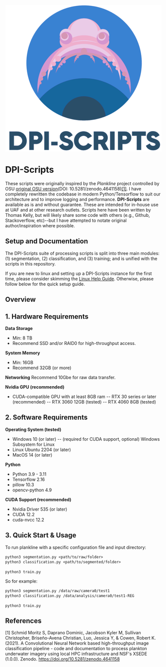 ![DPI-Scripts Logo](./docs/images/DPI-Scripts%20Logo.png)
# DPI-Scripts
These scripts were originally inspired by the _Plankline_ project controlled by OSU [original OSU version](https://zenodo.org/record/4641158)(DOI: 10.5281/zenodo.4641158)[[1]](#1). I have completely rewritten the codebase in modern Python/Tensorflow to suit our architecture and to improve logging and performance. __DPI-Scripts__ are available as is and without guarantee. These are intended for in-house use at UAF and at other research outlets. Scripts here have been written by Thomas Kelly, but will likely share some code with others (e.g., Github, Stackoverflow, etc)--but I have attempted to notate original author/inspiration where possible.


## Setup and Documentation

The DPI-Scripts suite of processing scripts is split into three main modules: (1) segmentation, (2) classification, and (3) training; and is unified with the scripts in this repository. 

If you are new to linux and setting up a DPI-Scripts instance for the first time, please consider skimming the [Linux Help Guide](docs/Linux-Help-Guide.md). Otherwise, please follow below for the quick setup guide.

## Overview


## 1. Hardware Requirements
__Data Storage__
- Min: 8 TB
- Recommend SSD and/or RAID0 for high-throughput access.

__System Memory__
- Min: 16GB
- Recommend 32GB (or more)

__Networking__
Recommend 10Gbe for raw data transfer.

__Nvidia GPU (recommended)__
- CUDA-compatible GPU with at least 8GB ram
-- RTX 30 series or later (recommended)
-- RTX 3060 12GB (tested)
-- RTX 4060 8GB (tested)

## 2. Software Requirements

__Operating System (tested)__
- Windows 10 (or later)
-- (required for CUDA support, optional) Windows Subsystem for Linux 
- Linux Ubuntu 2204 (or later)
- MacOS 14 (or later)

__Python__
- Python 3.9 - 3.11
- Tensorflow 2.16
- pillow 10.3
- opencv-python 4.9

__CUDA Support (recommended)__
- Nvidia Driver 535 (or later) 
- CUDA 12.2
- cuda-nvcc 12.2


## 3. Quick Start & Usage

To run plankline with a specific configuration file and input directory:

    python3 segmentation.py <path/to/raw/folder>
    python3 classification.py <path/to/segmented/folder>
    
    python3 train.py


So for example:

    python3 segmentation.py /data/raw/camera0/test1
    python3 classification.py /data/analysis/camera0/test1-REG

    python3 train.py
    


## References

<a id="1">[1]</a> Schmid Moritz S, Daprano Dominic, Jacobson Kyler M, Sullivan Christopher, Briseño-Avena Christian, Luo, Jessica Y, & Cowen, Robert K. (2021). A Convolutional Neural Network based high-throughput image classification pipeline - code and documentation to process plankton underwater imagery using local HPC infrastructure and NSF's XSEDE (1.0.0). Zenodo. https://doi.org/10.5281/zenodo.4641158